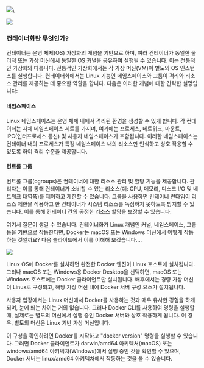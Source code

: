 ![](Pasted%20image%2020240904185301.png)\


![](Pasted%20image%2020240904185741.png)


### 컨테이너화란 무엇인가?

컨테이너는 운영 체제(OS) 가상화의 개념을 기반으로 하며, 여러 컨테이너가 동일한 물리적 또는 가상 머신에서 동일한 OS 커널을 공유하여 실행될 수 있습니다. 이는 전통적인 가상화와 다릅니다. 전통적인 가상화에서는 각 가상 머신(VM)이 별도의 OS 인스턴스를 실행합니다. 컨테이너화에서는 Linux 기능인 네임스페이스와 그룹이 격리와 리소스 관리를 제공하는 데 중요한 역할을 합니다. 다음은 이러한 개념에 대한 간략한 설명입니다:

#### 네임스페이스

Linux 네임스페이스는 운영 체제 내에서 격리된 환경을 생성할 수 있게 합니다. 각 컨테이너는 자체 네임스페이스 세트를 가지며, 여기에는 프로세스, 네트워크, 마운트, IPC(인터프로세스 통신) 및 사용자 네임스페이스가 포함됩니다. 이러한 네임스페이스는 컨테이너 내의 프로세스가 특정 네임스페이스 내의 리소스만 인식하고 상호 작용할 수 있도록 하여 격리 수준을 제공합니다.

#### 컨트롤 그룹

컨트롤 그룹(cgroups)은 컨테이너에 대한 리소스 관리 및 할당 기능을 제공합니다. 관리자는 이를 통해 컨테이너가 소비할 수 있는 리소스(예: CPU, 메모리, 디스크 I/O 및 네트워크 대역폭)를 제어하고 제한할 수 있습니다. 그룹을 사용하면 컨테이너 런타임이 리소스 제한을 적용하고 한 컨테이너가 시스템 리소스를 독점하지 못하도록 방지할 수 있습니다. 이를 통해 컨테이너 간의 공정한 리소스 할당을 보장할 수 있습니다.

여기서 질문이 생길 수 있습니다. 컨테이너화가 Linux 개념인 커널, 네임스페이스, 그룹 등을 기반으로 작동한다면, Docker는 macOS 또는 Windows 머신에서 어떻게 작동하는 것일까요? 다음 슬라이드에서 이를 이해해 보겠습니다....


![](Pasted%20image%2020240904203521.png)

Linux OS에 Docker를 설치하면 완전한 Docker 엔진이 Linux 호스트에 설치됩니다. 그러나 macOS 또는 Windows용 Docker Desktop을 선택하면, macOS 또는 Windows 호스트에는 Docker 클라이언트만 설치됩니다. 배후에서는 경량 가상 머신이 Linux로 구성되고, 해당 가상 머신 내에 Docker 서버 구성 요소가 설치됩니다.

사용자 입장에서는 Linux 머신에서 Docker를 사용하는 것과 매우 유사한 경험을 하게 되며, 눈에 띄는 차이는 거의 없습니다. 그러나 Docker CLI를 사용하여 명령을 실행할 때, 실제로는 별도의 머신에서 실행 중인 Docker 서버와 상호 작용하게 됩니다. 이 경우, 별도의 머신은 Linux 기반 가상 머신입니다.

이 구성을 확인하려면 Docker를 시작하고 "docker version" 명령을 실행할 수 있습니다. 그러면 Docker 클라이언트가 darwin/amd64 아키텍처(macOS) 또는 windows/amd64 아키텍처(Windows)에서 실행 중인 것을 확인할 수 있으며, Docker 서버는 linux/amd64 아키텍처에서 작동하는 것을 볼 수 있습니다.